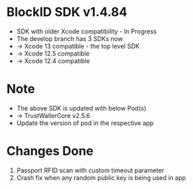 # BlockID SDK v1.4.84
- SDK with older Xcode compatibility - In Progress
- The develop branch has 3 SDKs now
- -> Xcode 13 compatible - the top level SDK
- -> Xcode 12.5 compatible 
- -> Xcode 12.4 compatible 

# Note
- The above SDK is updated with below Pod(s)
- -> TrustWallerCore v2.5.6
- Update the version of pod in the respective app 

# Changes Done
1. Passport RFID scan with custom timeout parameter
2. Crash fix when any random public key is being used in app
